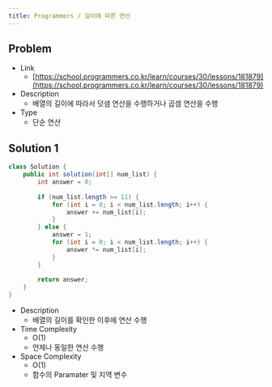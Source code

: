 ```yaml
---
title: Programmers / 길이에 따른 연산
---
```


## Problem

* Link
  * [https://school.programmers.co.kr/learn/courses/30/lessons/181879](https://school.programmers.co.kr/learn/courses/30/lessons/181879)
* Description
  * 배열의 길이에 따라서 덧샘 연산을 수행하거나 곱셈 연산을 수행
* Type
  * 단순 연산

## Solution 1

```java {caption="Solution 1", linenos=table}
class Solution {
    public int solution(int[] num_list) {
        int answer = 0;
        
        if (num_list.length >= 11) {
            for (int i = 0; i < num_list.length; i++) {
                answer += num_list[i];
            }
        } else {
            answer = 1;
            for (int i = 0; i < num_list.length; i++) {
                answer *= num_list[i];
            }
        }
        
        return answer;
    }
}
```

* Description
  * 배열의 길이를 확인한 이후에 연산 수행
* Time Complexity
  * O(1)
  * 언제나 동일한 연산 수행
* Space Complexity
  * O(1)
  * 함수의 Paramater 및 지역 변수